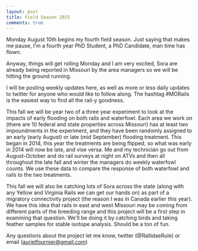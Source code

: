 ```yaml
---
layout: post
title: Field Season 2015
comments: true
---
```


Monday August 10th begins my fourth field season. Just saying that makes me pause, I'm a fourth year PhD Student, a PhD Candidate, man time has flown. 

Anyway, things will get rolling Monday and I am very excited, Sora are already being reported in Missouri by the area managers so we will be hitting the ground running. 

I will be posting weekly updates here, as well as more or less daily updates to twitter for anyone who would like to follow along. The hashtag #MORails is the easiest way to find all the rail-y goodness. 

This fall we will be year two of a three year experiment to look at the impacts of early flooding on both rails and waterfowl. Each area we work on (there are 10 federal and state properties across Missouri) has at least two impoundments in the experiment, and they have been randomly assigned to an early (early August) or late (mid September) flooding treatment. This began in 2014, this year the treatments are being flipped, so what was early in 2014 will now be late, and vise versa. Me and my technician go out from August-October and do rail surveys at night on ATVs and then all throughout the late fall and winter the managers do weekly waterfowl counts. We use these data to compare the response of both waterfowl and rails to the two treatments. 

This fall we will also be catching lots of Sora across the state (along with any Yellow and Virginia Rails we can get our hands on) as part of a migratory connectivity project (the reason I was in Canada earlier this year). We have this idea that rails in east and west Missouri may be coming from different parts of the breeding range and this project will be a first step in examining that question. We'll be doing it by catching birds and taking feather samples for stable isotope analysis. Should be a ton of fun. 

Any questions about the project let me know, twitter (@RallidaeRule) or email (aurielfournier@gmail.com)


